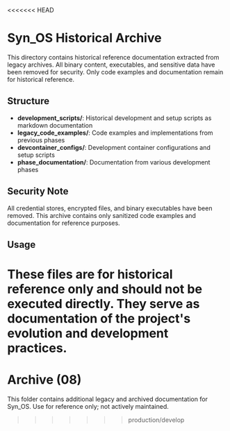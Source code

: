 <<<<<<< HEAD
# Syn_OS Historical Archive

This directory contains historical reference documentation extracted from legacy archives. All binary content, executables, and sensitive data have been removed for security. Only code examples and documentation remain for historical reference.

## Structure

- **development_scripts/**: Historical development and setup scripts as markdown documentation
- **legacy_code_examples/**: Code examples and implementations from previous phases
- **devcontainer_configs/**: Development container configurations and setup scripts
- **phase_documentation/**: Documentation from various development phases

## Security Note

All credential stores, encrypted files, and binary executables have been removed. This archive contains only sanitized code examples and documentation for reference purposes.

## Usage

These files are for **historical reference only** and should not be executed directly. They serve as documentation of the project's evolution and development practices.
=======
# Archive (08)

This folder contains additional legacy and archived documentation for Syn_OS. Use for reference only; not actively maintained.
>>>>>>> production/develop
